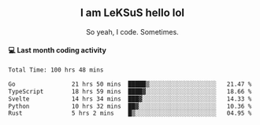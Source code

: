 <h2 align="center">I am LeKSuS hello lol</h2>
<p align="center">So yeah, I code. Sometimes.</p>

#### :computer: Last month coding activity
<!--START_SECTION:waka-->

```txt
Total Time: 100 hrs 48 mins

Go                21 hrs 50 mins  █████▒░░░░░░░░░░░░░░░░░░░   21.47 %
TypeScript        18 hrs 59 mins  ████▓░░░░░░░░░░░░░░░░░░░░   18.66 %
Svelte            14 hrs 34 mins  ███▓░░░░░░░░░░░░░░░░░░░░░   14.33 %
Python            10 hrs 32 mins  ██▓░░░░░░░░░░░░░░░░░░░░░░   10.36 %
Rust              5 hrs 2 mins    █▒░░░░░░░░░░░░░░░░░░░░░░░   04.95 %
```

<!--END_SECTION:waka-->
